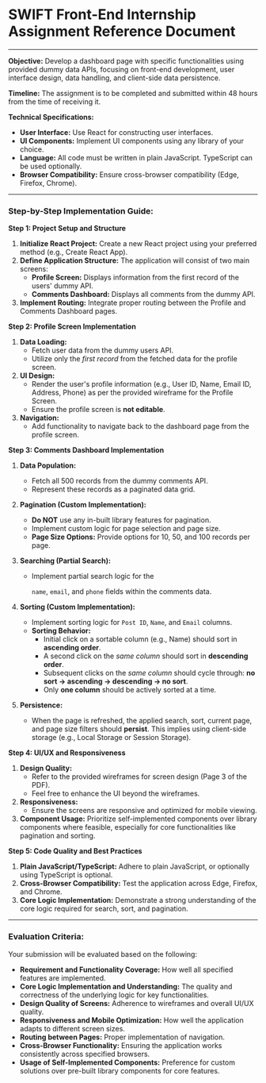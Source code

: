 # SWIFT Front-End Internship Assignment Reference Document

---

**Objective:** Develop a dashboard page with specific functionalities using provided dummy data APIs, focusing on front-end development, user interface design, data handling, and client-side data persistence.

**Timeline:** The assignment is to be completed and submitted within 48 hours from the time of receiving it.

**Technical Specifications:**

- **User Interface:** Use React for constructing user interfaces.
- **UI Components:** Implement UI components using any library of your choice.
- **Language:** All code must be written in plain JavaScript. TypeScript can be used optionally.
- **Browser Compatibility:** Ensure cross-browser compatibility (Edge, Firefox, Chrome).

---

### Step-by-Step Implementation Guide:

**Step 1: Project Setup and Structure**

1. **Initialize React Project:** Create a new React project using your preferred method (e.g., Create React App).
2. **Define Application Structure:** The application will consist of two main screens:
    - **Profile Screen:** Displays information from the first record of the users' dummy API.
    - **Comments Dashboard:** Displays all comments from the dummy API.
3. **Implement Routing:** Integrate proper routing between the Profile and Comments Dashboard pages.

**Step 2: Profile Screen Implementation**

1. **Data Loading:**
    - Fetch user data from the dummy users API.
    - Utilize only the *first record* from the fetched data for the profile screen.
2. **UI Design:**
    - Render the user's profile information (e.g., User ID, Name, Email ID, Address, Phone) as per the provided wireframe for the Profile Screen.
    - Ensure the profile screen is **not editable**.
3. **Navigation:**
    - Add functionality to navigate back to the dashboard page from the profile screen.
    

**Step 3: Comments Dashboard Implementation**

1. **Data Population:**
    - Fetch all 500 records from the dummy comments API.
    - Represent these records as a paginated data grid.
2. **Pagination (Custom Implementation):**
    - **Do NOT** use any in-built library features for pagination.
    - Implement custom logic for page selection and page size.
    - **Page Size Options:** Provide options for 10, 50, and 100 records per page.
3. **Searching (Partial Search):**
    - Implement partial search logic for the
        
        `name`, `email`, and `phone` fields within the comments data.
        
4. **Sorting (Custom Implementation):**
    - Implement sorting logic for `Post ID`, `Name`, and `Email` columns.
    - **Sorting Behavior:**
        - Initial click on a sortable column (e.g., Name) should sort in **ascending order**.
        - A second click on the *same column* should sort in **descending order**.
        - Subsequent clicks on the *same column* should cycle through: **no sort -> ascending -> descending -> no sort**.
        - Only **one column** should be actively sorted at a time.
5. **Persistence:**
    - When the page is refreshed, the applied search, sort, current page, and page size filters should **persist**.  This implies using client-side storage (e.g., Local Storage or Session Storage).
    

**Step 4: UI/UX and Responsiveness**

1. **Design Quality:**
    - Refer to the provided wireframes for screen design (Page 3 of the PDF).
    - Feel free to enhance the UI beyond the wireframes.
2. **Responsiveness:**
    - Ensure the screens are responsive and optimized for mobile viewing.
3. **Component Usage:** Prioritize self-implemented components over library components where feasible, especially for core functionalities like pagination and sorting.

**Step 5: Code Quality and Best Practices**

1. **Plain JavaScript/TypeScript:** Adhere to plain JavaScript, or optionally using TypeScript is optional. 
2. **Cross-Browser Compatibility:** Test the application across Edge, Firefox, and Chrome.
3. **Core Logic Implementation:** Demonstrate a strong understanding of the core logic required for search, sort, and pagination.

---

### Evaluation Criteria:

Your submission will be evaluated based on the following:

- **Requirement and Functionality Coverage:** How well all specified features are implemented.
- **Core Logic Implementation and Understanding:** The quality and correctness of the underlying logic for key functionalities.
- **Design Quality of Screens:** Adherence to wireframes and overall UI/UX quality.
- **Responsiveness and Mobile Optimization:** How well the application adapts to different screen sizes.
- **Routing between Pages:** Proper implementation of navigation.
- **Cross-Browser Functionality:** Ensuring the application works consistently across specified browsers.
- **Usage of Self-Implemented Components:** Preference for custom solutions over pre-built library components for core features.